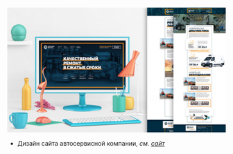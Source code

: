 ![Zelaya fura site](./images/fura-01.jpg)

* Дизайн сайта автосервисной компании, <i>см. [сайт](http://trucksto.ru/)</i>
